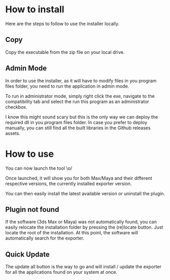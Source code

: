 # How to install
Here are the steps to follow to use the installer locally.

## Copy
Copy the executable from the zip file on your local drive.

## Admin Mode
In order to use the installer, as it will have to modify files in you program files folder, you need to run the application in admin mode.

To run in administrator mode, simply right click the exe, navigate to the compatibility tab and select the run this program as an administrator checkbox.

I know this might sound scary but this is the only way we can deploy the required dll in you program files folder. In case you prefer to deploy manually, you can still find all the built libraries in the Github releases assets.

# How to use
You can now launch the tool \o/

Once launched, it will show you for both Max/Maya and their different respective versions, the currently installed exporter version.

You can then easily install the latest available version or uninstall the plugin.

## Plugin not found
If the software (3ds Max or Maya) was not automatically found, you can easily relocate the installation folder by pressing the (re)locate button. Just locate the root of the installation. At this point, the software will automatically search for the exporter.

## Quick Update
The update all button is the way to go and will install / update the exporter for all the applications found on your system at once.
